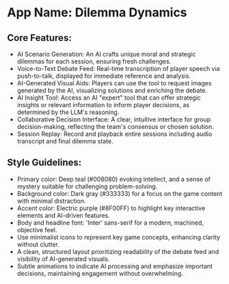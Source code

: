 # **App Name**: Dilemma Dynamics

## Core Features:

- AI Scenario Generation: An AI crafts unique moral and strategic dilemmas for each session, ensuring fresh challenges.
- Voice-to-Text Debate Feed: Real-time transcription of player speech via push-to-talk, displayed for immediate reference and analysis.
- AI-Generated Visual Aids: Players can use the tool to request images generated by the AI, visualizing solutions and enriching the debate.
- AI Insight Tool: Access an AI "expert" tool that can offer strategic insights or relevant information to inform player decisions, as determined by the LLM's reasoning.
- Collaborative Decision Interface: A clear, intuitive interface for group decision-making, reflecting the team's consensus or chosen solution.
- Session Replay: Record and playback entire sessions including audio transcript and final dilemma state. 

## Style Guidelines:

- Primary color: Deep teal (#008080) evoking intellect, and a sense of mystery suitable for challenging problem-solving.
- Background color: Dark gray (#333333) for a focus on the game content with minimal distraction.
- Accent color: Electric purple (#8F00FF) to highlight key interactive elements and AI-driven features.
- Body and headline font: 'Inter' sans-serif for a modern, machined, objective feel.
- Use minimalist icons to represent key game concepts, enhancing clarity without clutter.
- A clean, structured layout prioritizing readability of the debate feed and visibility of AI-generated visuals.
- Subtle animations to indicate AI processing and emphasize important decisions, maintaining engagement without overwhelming.